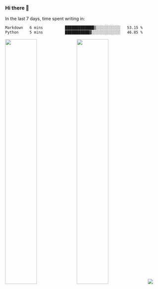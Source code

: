 ### Hi there 👋

In the last 7 days, time spent writing in:

<!--START_SECTION:waka-->

```txt
Markdown   6 mins          █████████████▒░░░░░░░░░░░   53.15 %
Python     5 mins          ███████████▓░░░░░░░░░░░░░   46.85 %
```

<!--END_SECTION:waka-->

<img src="https://wakatime.com/share/@jimtje/5d0c92de-08f8-4a72-8f2f-6a9693d1e318.svg" width=45% height=45%> <img src="https://wakatime.com/share/@jimtje/501498ae-bda5-4da7-a89d-b40bcdd5556d.svg" width=45% height=45%>
![](https://hit.yhype.me/github/profile?user_id=43537315)

